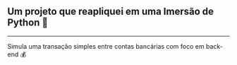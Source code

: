 ## Um projeto que reapliquei em uma Imersão de Python 🚀
------------------------------------
Simula uma transação simples entre contas bancárias com foco em back-end 💰

